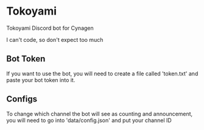 # Tokoyami
 Tokoyami Discord bot for Cynagen
 
 I can't code, so don't expect too much
 
 ## Bot Token
 If you want to use the bot, you will need to create a file called 'token.txt' and paste your bot token into it.
 
 ## Configs
 To change which channel the bot will see as counting and announcement, you will need to go into 'data/config.json' and put your channel ID
